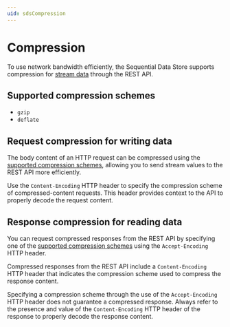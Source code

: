 ```yaml
---
uid: sdsCompression
---
```


# Compression

To use network bandwidth efficiently, the Sequential Data Store supports compression for [stream data](xref:sds-stream-data) through the REST API.

## Supported compression schemes

- `gzip`
- `deflate`

## Request compression for writing data

The body content of an HTTP request can be compressed using the [supported compression schemes](#supported-compression-schemes), allowing you to send stream values to the REST API more efficiently.

Use the `Content-Encoding` HTTP header to specify the compression scheme of compressed-content requests. This header provides context to the API to properly decode the request content.

## Response compression for reading data

You can request compressed responses from the REST API by specifying one of the [supported compression schemes](#supported-compression-schemes) using the `Accept-Encoding` HTTP header.

Compressed responses from the REST API include a `Content-Encoding` HTTP header that indicates the compression scheme used to compress the response content.

Specifying a compression scheme through the use of the `Accept-Encoding` HTTP header does not guarantee a compressed response. Always refer to the presence and value of the `Content-Encoding` HTTP header of the response to properly decode the response content.
